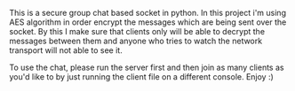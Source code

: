 This is a secure group chat based socket in python. In this project i'm using AES algorithm in order encrypt the messages which are being sent over the socket. By this I make sure that clients only will be able to decrypt the messages between them and anyone who tries to watch the network transport will not able to see it.

To use the chat, please run the server first and then join as many clients as you'd like to by just running the client file on a different console.
Enjoy :)
